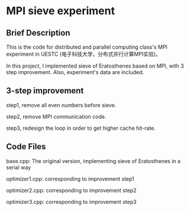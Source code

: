 # MPI sieve experiment

## Brief Description

This is the code for distributed and parallel computing class's MPI experiment in UESTC (电子科技大学，分布式并行计算MPI实验)。

In this project, I implemented sieve of Eratosthenes based on MPI, with 3 step improvement. Also, experiment's data are included.

## 3-step improvement

step1, remove all even numbers before sieve.

step2, remove MPI communication code.

step3, redesign the loop in order to get higher cache hit-rate.

## Code Files

base.cpp: The original version, implementing sieve of Eratosthenes in a serial way

optimizer1.cpp: corresponding to improvement step1

optimizer2.cpp: corresponding to improvement step2

optimizer3.cpp: corresponding to improvement step3